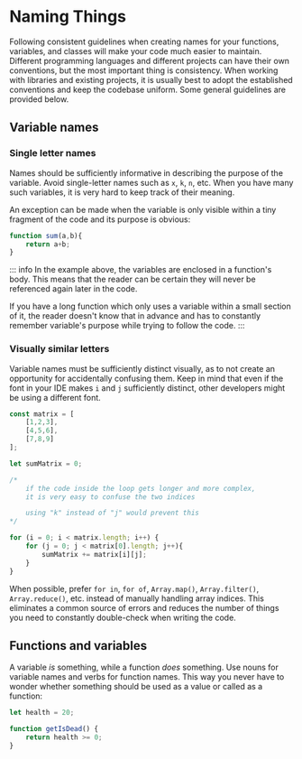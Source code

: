 # Naming Things

Following consistent guidelines when creating names for your functions, variables, and classes will make your code much easier to maintain. Different programming languages and different projects can have their own conventions, but the most important thing is consistency. When working with libraries and existing projects, it is usually best to adopt the established conventions and keep the codebase uniform. Some general guidelines are provided below.

## Variable names

### Single letter names

Names should be sufficiently informative in describing the purpose of the variable. Avoid single-letter names such as `x`, `k`, `n`, etc. When you have many such variables, it is very hard to keep track of their meaning.

An exception can be made when the variable is only visible within a tiny fragment of the code and its purpose is obvious:

```js
function sum(a,b){
	return a+b;
}
```

::: info
In the example above, the variables are enclosed in a function's body. This means that the reader can be certain they will never be referenced again later in the code.

If you have a long function which only uses a variable within a small section of it, the reader doesn't know that in advance and has to constantly remember variable's purpose while trying to follow the code.
:::

### Visually similar letters

Variable names must be sufficiently distinct visually, as to not create an opportunity for accidentally confusing them. Keep in mind that even if the font in your IDE makes `i` and `j` sufficiently distinct, other developers might be using a different font.

```js
const matrix = [
    [1,2,3],
    [4,5,6],
    [7,8,9]
];

let sumMatrix = 0;

/*
	if the code inside the loop gets longer and more complex,
	it is very easy to confuse the two indices

	using "k" instead of "j" would prevent this
*/

for (i = 0; i < matrix.length; i++) {
    for (j = 0; j < matrix[0].length; j++){
        sumMatrix += matrix[i][j];
    }
}
```

When possible, prefer `for in`, `for of`, `Array.map()`, `Array.filter()`, `Array.reduce()`, etc. instead of manually handling array indices. This eliminates a common source of errors and reduces the number of things you need to constantly double-check when writing the code.

## Functions and variables

A variable *is* something, while a function *does* something. Use nouns for variable names and verbs for function names. This way you never have to wonder whether something should be used as a value or called as a function:

```js
let health = 20;

function getIsDead() {
	return health >= 0;
}
```